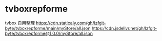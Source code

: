 # tvboxrepforme
tvbox 自用整理
https://cdn.staticaly.com/gh/lzfgit-byte/tvboxrepforme/main/myStore/all.json
https://cdn.jsdelivr.net/gh/lzfgit-byte/tvboxrepforme@1.0.0/myStore/all.json